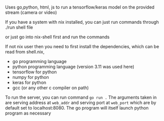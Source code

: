 Uses go,python, html, js to run a tensorflow/keras model on the provided stream (camera or video)

If you have a system with nix installed, you can just run commands through ./run shell file

or just go into nix-shell first and run the commands

If not nix user then you need to first install the dependencies, which can be read from shell.nix,
+ go programming language
+ python programming language (version 3.11 was used here)
+ tensorflow for python
+ numpy for python
+ keras for python
+ gcc (or any other c compiler on path)


To run the server, you can run command `go run .` The arguments taken in are serving address at `web_addr` and serving port at `web_port` which are by default set to localhost:8080. The go program will itself launch python program as necessary

